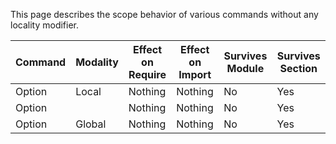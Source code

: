 This page describes the scope behavior of various commands without any locality modifier.

| Command  | Modality | Effect on Require | Effect on Import | Survives Module | Survives Section |
| ------------- | --| ------------ | ------------- | ------------- | ------------- |
| Option | Local | Nothing | Nothing | No | Yes |
| Option | | Nothing | Nothing | No | Yes |
| Option | Global | Nothing | Nothing | No | Yes |
